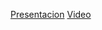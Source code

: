<a href ="https://1drv.ms/p/s!AreBZGXujUk2ghi-OMQzLcE-4xfi?e=u9Rdd9">Presentacion</a>
<a href="https://drive.google.com/file/d/1sABH12EUPyQ2D4Csh6oc0Di-Y_R4FYZ_/view?usp=sharing">Video</a>
